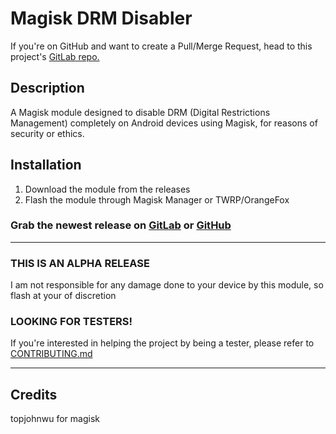 # Magisk DRM Disabler

If you're on GitHub and want to create a Pull/Merge Request, head to this project's [GitLab repo.](https://gitlab.com/Atrate/magisk-drm-disabler/)


## Description

A Magisk module designed to disable DRM (Digital Restrictions Management) completely on Android devices using Magisk, for reasons of security or ethics.

## Installation
1. Download the module from the releases
2. Flash the module through Magisk Manager or TWRP/OrangeFox

### Grab the newest release on [GitLab](https://gitlab.com/Atrate/magisk-drm-disabler/releases) or [GitHub](https://github.com/Atrate/magisk-drm-disabler/releases)

---

### THIS IS AN ALPHA RELEASE
I am not responsible for any damage done to your device by this module, so flash at your of discretion

### LOOKING FOR TESTERS!
If you're interested in helping the project by being a tester, please refer to [CONTRIBUTING.md](./CONTRIBUTING.md)

---

## Credits
topjohnwu for magisk
